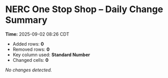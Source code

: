 # NERC One Stop Shop – Daily Change Summary
**Time:** 2025-09-02 08:26 CDT

- Added rows: **0**
- Removed rows: **0**
- Key column used: **Standard Number**
- Changed cells: **0**

_No changes detected._